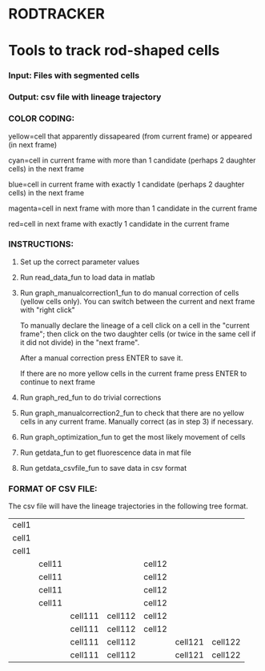 RODTRACKER
====
Tools to track rod-shaped cells 
====

### Input: Files with segmented cells

### Output: csv file with lineage trajectory


### COLOR CODING:

yellow=cell that apparently dissapeared (from current frame) or appeared (in next frame)

cyan=cell in current frame with more than 1 candidate (perhaps 2 daughter cells) in the next frame

blue=cell in current frame with exactly 1 candidate (perhaps 2 daughter cells) in the next frame

magenta=cell in next frame with more than 1 candidate in the current frame

red=cell in next frame with exactly 1 candidate in the current frame


### INSTRUCTIONS:

1. Set up the correct parameter values

2. Run read_data_fun to load data in matlab

3. Run graph_manualcorrection1_fun to do manual correction of cells (yellow cells only). 
You can switch between the current and next frame with "right click"

    To manually declare the lineage of a cell click on a cell in the "current frame"; then click on 
the two daughter cells (or twice in the same cell if it did not divide) in the "next frame".

    After a manual correction press ENTER to save it.

    If there are no more yellow cells in the current frame press ENTER to continue to next frame

4. Run graph_red_fun to do trivial corrections

5. Run graph_manualcorrection2_fun to check that there are no yellow cells in any current frame. 
Manually correct (as in step 3) if necessary.

6. Run graph_optimization_fun to get the most likely movement of cells

7. Run getdata_fun to get fluorescence data in mat file

8. Run getdata_csvfile_fun to save data in csv format


### FORMAT OF CSV FILE:

The csv file will have the lineage trajectories in the following tree format.

|       |        |         |         |        |         |         | 
| ----- | ------ | ------- | ------- | ------ | ------- | ------- | 
| cell1 |        |         |         |        |         |         | 
| cell1 |        |         |         |        |         |         |        
| cell1 |        |         |         |        |         |         |
|       | cell11 |         |         | cell12 |         |         |
|       | cell11 |         |         | cell12 |         |         |
|       | cell11 |         |         | cell12 |         |         |
|       | cell11 |         |         | cell12 |         |         |
|       |        | cell111 | cell112 | cell12 |         |         |
|       |        | cell111 | cell112 | cell12 |         |         |
|       |        | cell111 | cell112 |        | cell121 | cell122 | 
|       |        | cell111 | cell112 |        | cell121 | cell122 | 


